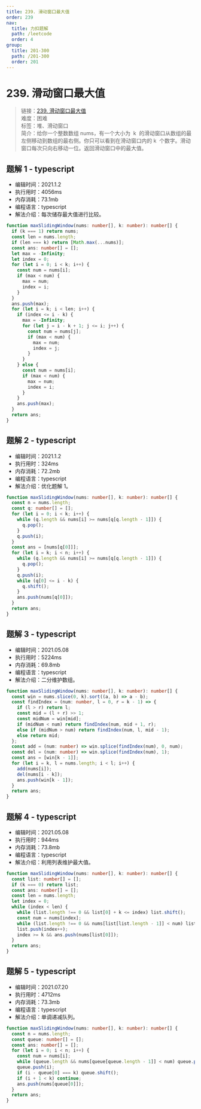 ```yaml
---
title: 239. 滑动窗口最大值
order: 239
nav:
  title: 力扣题解
  path: /leetcode
  order: 4
group:
  title: 201-300
  path: /201-300
  order: 201
---
```


# 239. 滑动窗口最大值

> 链接：[239. 滑动窗口最大值](https://leetcode-cn.com/problems/sliding-window-maximum/)  
> 难度：困难  
> 标签：堆、滑动窗口  
> 简介：给你一个整数数组 nums，有一个大小为  k  的滑动窗口从数组的最左侧移动到数组的最右侧。你只可以看到在滑动窗口内的 k  个数字。滑动窗口每次只向右移动一位。返回滑动窗口中的最大值。

## 题解 1 - typescript

- 编辑时间：2021.1.2
- 执行用时：4056ms
- 内存消耗：73.1mb
- 编程语言：typescript
- 解法介绍：每次储存最大值进行比较。

```typescript
function maxSlidingWindow(nums: number[], k: number): number[] {
  if (k === 1) return nums;
  const len = nums.length;
  if (len === k) return [Math.max(...nums)];
  const ans: number[] = [];
  let max = -Infinity;
  let index = 0;
  for (let i = 0; i < k; i++) {
    const num = nums[i];
    if (max < num) {
      max = num;
      index = i;
    }
  }
  ans.push(max);
  for (let i = k; i < len; i++) {
    if (index <= i - k) {
      max = -Infinity;
      for (let j = i - k + 1; j <= i; j++) {
        const num = nums[j];
        if (max < num) {
          max = num;
          index = j;
        }
      }
    } else {
      const num = nums[i];
      if (max < num) {
        max = num;
        index = i;
      }
    }
    ans.push(max);
  }
  return ans;
}
```

## 题解 2 - typescript

- 编辑时间：2021.1.2
- 执行用时：324ms
- 内存消耗：72.2mb
- 编程语言：typescript
- 解法介绍：优化题解 1。

```typescript
function maxSlidingWindow(nums: number[], k: number): number[] {
  const n = nums.length;
  const q: number[] = [];
  for (let i = 0; i < k; i++) {
    while (q.length && nums[i] >= nums[q[q.length - 1]]) {
      q.pop();
    }
    q.push(i);
  }
  const ans = [nums[q[0]]];
  for (let i = k; i < n; i++) {
    while (q.length && nums[i] >= nums[q[q.length - 1]]) {
      q.pop();
    }
    q.push(i);
    while (q[0] <= i - k) {
      q.shift();
    }
    ans.push(nums[q[0]]);
  }
  return ans;
}
```

## 题解 3 - typescript

- 编辑时间：2021.05.08
- 执行用时：5224ms
- 内存消耗：69.8mb
- 编程语言：typescript
- 解法介绍：二分维护数组。

```typescript
function maxSlidingWindow(nums: number[], k: number): number[] {
  const win = nums.slice(0, k).sort((a, b) => a - b);
  const findIndex = (num: number, l = 0, r = k - 1) => {
    if (l > r) return l;
    const mid = (l + r) >> 1;
    const midNum = win[mid];
    if (midNum < num) return findIndex(num, mid + 1, r);
    else if (midNum > num) return findIndex(num, l, mid - 1);
    else return mid;
  };
  const add = (num: number) => win.splice(findIndex(num), 0, num);
  const del = (num: number) => win.splice(findIndex(num), 1);
  const ans = [win[k - 1]];
  for (let i = k, l = nums.length; i < l; i++) {
    add(nums[i]);
    del(nums[i - k]);
    ans.push(win[k - 1]);
  }
  return ans;
}
```

## 题解 4 - typescript

- 编辑时间：2021.05.08
- 执行用时：944ms
- 内存消耗：73.8mb
- 编程语言：typescript
- 解法介绍：利用列表维护最大值。

```typescript
function maxSlidingWindow(nums: number[], k: number): number[] {
  const list: number[] = [];
  if (k === 0) return list;
  const ans: number[] = [];
  const len = nums.length;
  let index = 0;
  while (index < len) {
    while (list.length !== 0 && list[0] + k <= index) list.shift();
    const num = nums[index];
    while (list.length !== 0 && nums[list[list.length - 1]] < num) list.pop();
    list.push(index++);
    index >= k && ans.push(nums[list[0]]);
  }
  return ans;
}
```

## 题解 5 - typescript

- 编辑时间：2021.07.20
- 执行用时：4712ms
- 内存消耗：73.3mb
- 编程语言：typescript
- 解法介绍：单调递减队列。

```typescript
function maxSlidingWindow(nums: number[], k: number): number[] {
  const n = nums.length;
  const queue: number[] = [];
  const ans: number[] = [];
  for (let i = 0; i < n; i++) {
    const num = nums[i];
    while (queue.length && nums[queue[queue.length - 1]] < num) queue.pop();
    queue.push(i);
    if (i - queue[0] === k) queue.shift();
    if (i + 1 < k) continue;
    ans.push(nums[queue[0]]);
  }
  return ans;
}
```
